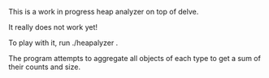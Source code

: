 This is a work in progress heap analyzer on top of delve.

It really does not work yet!

To play with it, run ./heapalyzer <pathtobinary> <pathtocore>.

The program attempts to aggregate all objects of each type to get a sum of their counts and size.
